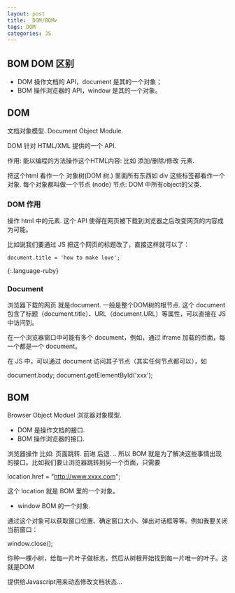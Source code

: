 ```yaml
---
layout: post
title:  DOM/BOM✔︎
tags: DOM
categories: JS
---
```


## BOM DOM 区别
- DOM 操作文档的 API，document 是其的一个对象；
- BOM 操作浏览器的 API，window 是其的一个对象。


## DOM 
文档对象模型. Document Object Module. 

DOM 针对 HTML/XML 提供的一个 API.

作用: 能以编程的方法操作这个HTML内容:
比如  添加/删除/修改 元素.

把这个html 看作一个 对象树(DOM 树.)
里面所有东西如 div 这些标签都看作一个对象.
每个对象都叫做一个节点 (node)
节点:  DOM 中所有object的父类.


### DOM 作用
操作 html 中的元素.
这个 API 使得在网页被下载到浏览器之后改变网页的内容成为可能。


比如说我们要通过 JS 把这个网页的标题改了，直接这样就可以了：

~~~
document.title = 'how to make love';
~~~
{:.language-ruby}


### Document
浏览器下载的网页 就是document.
一般是整个DOM树的根节点.
这个 document 包含了标题（document.title）、URL（document.URL）等属性，可以直接在 JS 中访问到。


在一个浏览器窗口中可能有多个 document，例如，通过 iframe 加载的页面，每一个都是一个 document。


在 JS 中，可以通过 document 访问其子节点（其实任何节点都可以），如

document.body;
document.getElementById('xxx');






## BOM
Browser Object Moduel 浏览器对象模型.

- DOM 是操作文档的接口.
- BOM 操作浏览器的接口.

浏览器操作 比如: 
页面跳转. 前进 后退. ..
所以 BOM 就是为了解决这些事情出现的接口。比如我们要让浏览器跳转到另一个页面，只需要

location.href = "http://www.xxxx.com";

这个 location 就是 BOM 里的一个对象。

- window
BOM 的一个对象. 

通过这个对象可以获取窗口位置、确定窗口大小、弹出对话框等等。例如我要关闭当前窗口：

window.close();


你种一棵小树，给每一片叶子做标志，然后从树根开始找到每一片唯一的叶子。这就是DOM



提供给Javascript用来动态修改文档状态…





